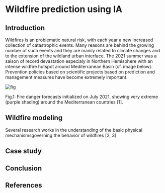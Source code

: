 # Wildfire prediction using IA

## Introduction
Wildfires is an problematic natural risk, with each year a new increased collection of catastrophic events. Many reasons are behind the growing number of such events and they are mainly related to climate changes and to the extension of the wildland urban interface. The 2021 summer was a saison of record devastation especialy in Northern Hemisphere with an intense wildfire hotspot around Mediterranean Basin (cf. image below). Prevention policies based on scientific projects based on prediction and  management measures have become extremely important. 

![fig](https://user-images.githubusercontent.com/16169832/150703572-49146a6f-a127-42f9-93aa-cb5b2f8f036b.png)

Fig.1: Fire danger forecasts initialized on July 2021, showing very extreme (purple shading) around the Mediterranean countries [1].


## Wildfire modeling

Several research works in the understanding of the basic physical mechanismsgoverning the behavior of wildfires [2, 3]

## Case study

## Conclusion

## References
